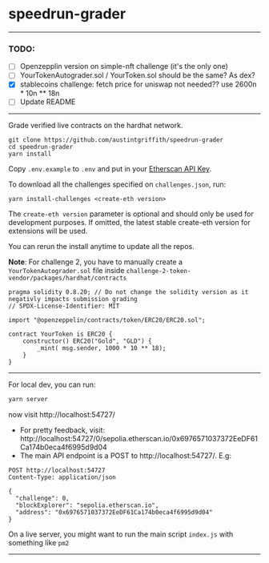 # speedrun-grader

---

### TODO:

- [ ] Openzepplin version on simple-nft challenge (it's the only one)
- [ ] YourTokenAutograder.sol / YourToken.sol should be the same? As dex?
- [x] stablecoins challenge: fetch price for uniswap not needed?? use 2600n \* 10n \*\* 18n
- [ ] Update README

---

Grade verified live contracts on the hardhat network.

```
git clone https://github.com/austintgriffith/speedrun-grader
cd speedrun-grader
yarn install
```

Copy `.env.example` to `.env` and put in your [Etherscan API Key](https://etherscan.io/apis).

To download all the challenges specified on `challenges.json`, run:

```
yarn install-challenges <create-eth version>
```

The `create-eth version` parameter is optional and should only be used for development purposes. If omitted, the latest stable create-eth version for extensions will be used.

You can rerun the install anytime to update all the repos.

**Note**: For challenge 2, you have to manually create a `YourTokenAutograder.sol` file inside `challenge-2-token-vendor/packages/hardhat/contracts`

```solidity
pragma solidity 0.8.20; // Do not change the solidity version as it negativly impacts submission grading
// SPDX-License-Identifier: MIT

import "@openzeppelin/contracts/token/ERC20/ERC20.sol";

contract YourToken is ERC20 {
    constructor() ERC20("Gold", "GLD") {
        _mint( msg.sender, 1000 * 10 ** 18);
    }
}

```

---

For local dev, you can run:

```bash
yarn server
```

now visit http://localhost:54727/

- For pretty feedback, visit: http://localhost:54727/0/sepolia.etherscan.io/0x6976571037372EeDF61Ca174b0eca4f6995d9d04
- The main API endpoint is a POST to http://localhost:54727/. E.g:

```
POST http://localhost:54727
Content-Type: application/json

{
  "challenge": 0,
  "blockExplorer": "sepolia.etherscan.io",
  "address": "0x6976571037372EeDF61Ca174b0eca4f6995d9d04"
}
```

On a live server, you might want to run the main script `index.js` with something like `pm2`

---
